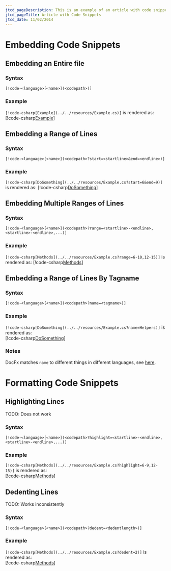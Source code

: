 ```yaml
---
jtcd_pageDescription: This is an example of an article with code snippets.
jtcd_pageTitle: Article with Code Snippets
jtcd_date: 11/02/2014
---
```

# Embedding Code Snippets
## Embedding an Entire file
### Syntax
`[!code-<language>[<name>](<codepath>)]`  
### Example
`[!code-csharp[Example](../../resources/Example.cs)]` is rendered as:
[!code-csharp[Example](../../resources/Example.cs)]

## Embedding a Range of Lines
### Syntax
`[!code-<language>[<name>](<codepath>?start=<startline>&end=<endline>)]`  
### Example
`[!code-csharp[DoSomething](../../resources/Example.cs?start=6&end=9)]` is rendered as:
[!code-csharp[DoSomething](../../resources/Example.cs?start=6&end=9)]

## Embedding Multiple Ranges of Lines
### Syntax
`[!code-<language>[<name>](<codepath>?range=<startline>-<endline>,<startline>-<endline>,...)]`  
### Example
`[!code-csharp[Methods](../../resources/Example.cs?range=6-10,12-15)]` is rendered as:
[!code-csharp[Methods](../../resources/Example.cs?range=6-10,12-15)]

## Embedding a Range of Lines By Tagname
### Syntax
`[!code-<language>[<name>](<codepath>?name=<tagname>)]`  
### Example
`[!code-csharp[DoSomething](../../resources/Example.cs?name=Helpers)]` is rendered as:  
[!code-csharp[DoSomething](../../resources/Example.cs?name=Helpers)]
### Notes
DocFx matches `name` to different things in different languages, see [here](https://dotnet.github.io/docfx/spec/docfx_flavored_markdown.html?tabs=tabid-1%2Ctabid-a#tag-name-representation-in-code-snippet-source-file).

# Formatting Code Snippets
## Highlighting Lines
TODO: Does not work
### Syntax
`[!code-<language>[<name>](<codepath>?highlight=<startline>-<endline>,<startline>-<endline>,...)]`  
### Example
`[!code-csharp[Methods](../../resources/Example.cs?highlight=6-9,12-15)]` is rendered as:  
[!code-csharp[Methods](../../resources/Example.cs?highlight=6-9,12-15)]

## Dedenting Lines
TODO: Works inconsistently
### Syntax
`[!code-<language>[<name>](<codepath>?dedent=<dedentlength>)]`  
### Example
`[!code-csharp[Methods](../../resources/Example.cs?dedent=2)]` is rendered as:  
[!code-csharp[Methods](../../resources/Example.cs?dedent=2)]